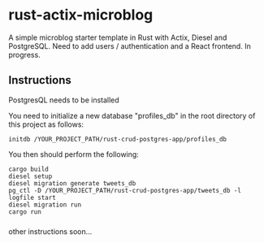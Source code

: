 # rust-actix-microblog
A simple microblog starter template in Rust with Actix, Diesel and PostgreSQL. Need to add users / authentication and a React frontend. In progress.

## Instructions

PostgresQL needs to be installed

You need to initialize a new database "profiles_db" in the root directory of this project as follows:

``initdb /YOUR_PROJECT_PATH/rust-crud-postgres-app/profiles_db``

You then should perform the following:

``cargo build``   
``diesel setup``   
``diesel migration generate tweets_db``   
``pg_ctl -D /YOUR_PROJECT_PATH/rust-crud-postgres-app/tweets_db -l logfile start``        
``diesel migration run``    
``cargo run``


###
other instructions soon...